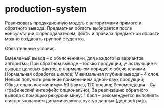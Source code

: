 # production-system

Реализовать продукционную модель с алгоритмами прямого и обратного вывода. Предметная область выбирается после консультации с преподавателем, факты и правила предметной области можно создавать группой студентов.

Обязательные условия:

Вменяемый вывод – с объяснениями, для каждого из вариантов алгоритма;
При обратном выводе – только продукции, участвующие в выводе целевых фактов, в нормальном порядке с объяснениями.
Нормальная обработка циклов;
Минимальная глубина вывода – 4 слоя. Нельзя получить решение применением одной-двух продукций;
Обязательно как минимум 50 фактов, 120 правил;
Рекомендация – C# (графический интерфейс опционально);
За реализацию обратного вывода с помощью рекурсии минус 1 балл – рекомендуется выполнять с использованием динамических структур данных (дерево/граф).
